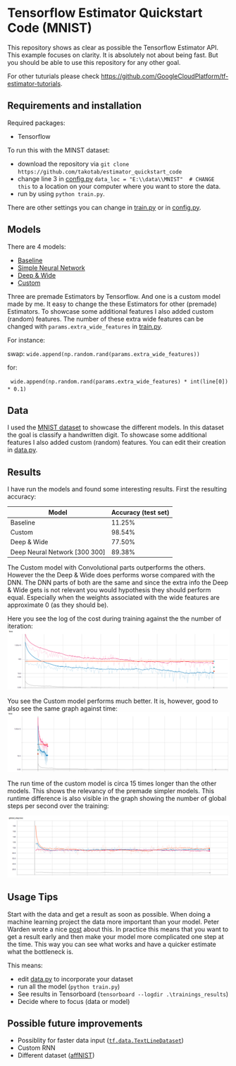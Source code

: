 # Tensorflow Estimator Quickstart Code (MNIST)
This repository shows as clear as possible the Tensorflow Estimator API. This example focuses on clarity. It is absolutely not about being fast. But you should be able to use this repository for any other goal.

For other tuturials please check https://github.com/GoogleCloudPlatform/tf-estimator-tutorials. 

## Requirements and installation

Required packages:

- Tensorflow

To run this with the MINST dataset:
 - download the repository via `git clone https://github.com/takotab/estimator_quickstart_code`
 - change line 3 in [config.py](config.py) `data_loc = "E:\\data\\MNIST"  # CHANGE this` to a location on your computer where you want to store the data. 
 - run by using `python train.py`. 
 
There are other settings you can change in [train.py](train.py) or in [config.py](config.py).

## Models

There are 4 models:

- [Baseline](https://www.tensorflow.org/api_docs/python/tf/estimator/BaselineClassifier)
- [Simple Neural Network](https://www.tensorflow.org/api_docs/python/tf/estimator/DNNClassifier)
- [Deep & Wide](https://www.tensorflow.org/api_docs/python/tf/estimator/DNNLinearCombinedClassifier)
- [Custom](modelclass/model.py)

Three are premade Estimators by Tensorflow. And one is a custom model made by me. It easy to change the these Estimators for other (premade) Estimators.  To showcase some additional features I also added custom (random) features. The number of these extra wide features can be changed with `params.extra_wide_features` in [train.py](train.py). 

For instance:

swap: 
`wide.append(np.random.rand(params.extra_wide_features))` 

for:

` wide.append(np.random.rand(params.extra_wide_features) * int(line[0]) * 0.1)`


## Data

I used the [MNIST dataset](http://yann.lecun.com/exdb/mnist/) to showcase the different models. In this dataset the goal is classify a handwritten digit. To showcase some additional features I also added custom (random) features. You can edit their creation in [data.py](dataclass/data.py).

## Results

I have run the models and found some interesting results. First the resulting accuracy:

| Model                         | Accuracy (test set) |
| ----------------------------- | ------------------- |
| Baseline                      | 11.25%              |
| Custom                        | 98.54%              |
| Deep & Wide                   | 77.50%              |
| Deep Neural Network [300 300] | 89.38%              |

The Custom model with Convolutional parts outperforms the others. However the the Deep & Wide does performs worse compared with the DNN. The DNN parts of both are the same and since the extra info the Deep & Wide gets is not relevant you would hypothesis they should perform equal. Especially when the weights associated with the wide features are approximate 0 (as they should be).

Here you see the log of the cost during training against the the number of iteration:
![loss.png](loss.png)

You see the Custom model performs much better. It is, however, good to also see the same graph against time:
![loss_time.png](loss_time.png)

The run time of the custom model is circa 15 times longer than the other models. This shows the relevancy of the premade simpler models. This runtime difference is also visible in the graph showing the number of global steps per second over the training:

![global_step_time.png](global_step_sec.png)

## Usage Tips

Start with the data and get a result as soon as possible.  When doing a machine learning project the data more important than your model. Peter Warden wrote a nice [post](https://petewarden.com/2018/05/28/why-you-need-to-improve-your-training-data-and-how-to-do-it/) about this. In practice this means that you want to get a result early and then make your model more complicated one step at the time. This way you can see what works and have a quicker estimate what the bottleneck is.

This means:
- edit [data.py](data.py) to incorporate your dataset
- run all the model (`python train.py`)
- See results in Tensorboard (`tensorboard --logdir .\trainings_results`)
- Decide where to focus (data or model)

## Possible future improvements

- Possiblity for faster data input ([`tf.data.TextLineDataset`](https://www.tensorflow.org/api_docs/python/tf/data/TextLineDataset))
- Custom RNN
- Different dataset ([affNIST](http://www.cs.toronto.edu/~tijmen/affNIST/))


